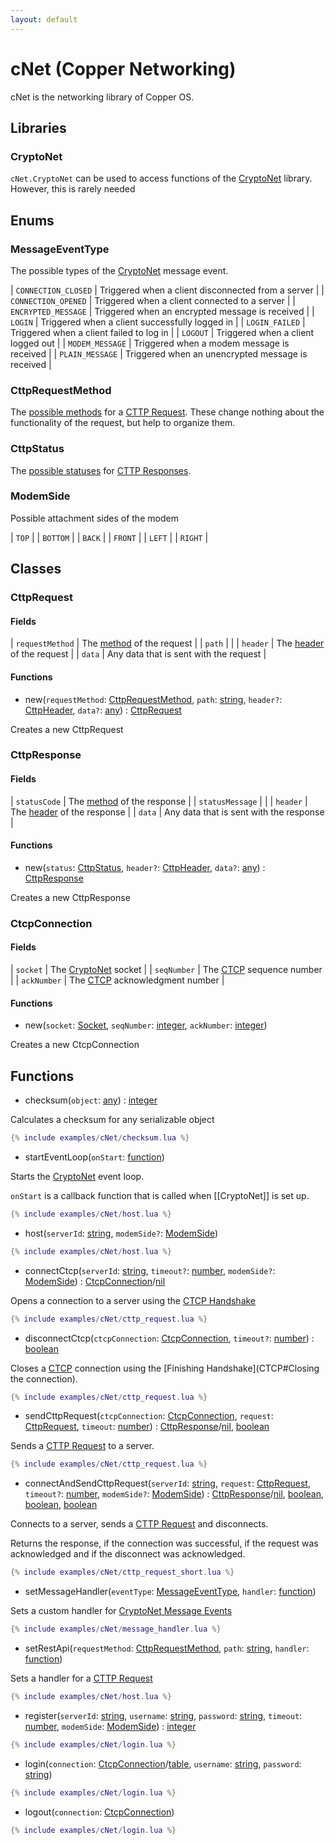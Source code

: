 ```yaml
---
layout: default
---
```


# cNet (Copper Networking)

cNet is the networking library of Copper OS.

## Libraries

### CryptoNet

`cNet.CryptoNet` can be used to access functions of the [CryptoNet](crypto-net) library. However, this is rarely needed

## Enums

### MessageEventType

The possible types of the [CryptoNet](crypto-net) message event.

| `CONNECTION_CLOSED` | Triggered when a client disconnected from a server |
| `CONNECTION_OPENED` | Triggered when a client connected to a server      |
| `ENCRYPTED_MESSAGE` | Triggered when an encrypted message is received    |
| `LOGIN`             | Triggered when a client successfully logged in     |
| `LOGIN_FAILED`      | Triggered when a client failed to log in           |
| `LOGOUT`            | Triggered when a client logged out                 |
| `MODEM_MESSAGE`     | Triggered when a modem message is received         |
| `PLAIN_MESSAGE`     | Triggered when an unencrypted message is received  |

### CttpRequestMethod

The [possible methods](../cttp#request-methods) for a [CTTP Request](cttp#requests).
These change nothing about the functionality of the request, but help to organize them.

### CttpStatus

The [possible statuses](cttp#status-codes) for [CTTP Responses](cttp#responses).

### ModemSide

Possible attachment sides of the modem

| `TOP`    |
| `BOTTOM` |
| `BACK`   |
| `FRONT`  |
| `LEFT`   |
| `RIGHT`  |

## Classes

### CttpRequest

#### Fields

| `requestMethod` | The [method](#cttprequestmethod) of the request   |
| `path`          |                                                   |
| `header`        | The [header](cttp#request-headers) of the request |
| `data`          | Any data that is sent with the request            |

#### Functions

- new(`requestMethod`: [CttpRequestMethod](#cttprequestmethod), `path`: [string](https://www.lua.org/pil/2.4.html), `header?`: [CttpHeader](#cttpheader), `data?`: [any](https://www.lua.org/pil/2.html)) : [CttpRequest](#cttprequest)

Creates a new CttpRequest

### CttpResponse

#### Fields

| `statusCode`    | The [method](#cttprequestmethod) of the response    |
| `statusMessage` |                                                     |
| `header`        | The [header](cttp#response-headers) of the response |
| `data`          | Any data that is sent with the response             |

#### Functions

- new(`status`: [CttpStatus](#cttpstatus), `header?`: [CttpHeader](#cttpheader), `data?`: [any](https://www.lua.org/pil/2.html)) : [CttpResponse](#cttpresponse)

Creates a new CttpResponse

### CtcpConnection

#### Fields

| `socket`    | The [CryptoNet](CryptoNet) socket           |
| `seqNumber` | The [CTCP](ctcp) sequence number       |
| `ackNumber` | The [CTCP](ctcp) acknowledgment number |

#### Functions

- new(`socket`: [Socket](CryptoNet#Socket), `seqNumber`: [integer](https://www.lua.org/pil/2.3.html), `ackNumber`: [integer](https://www.lua.org/pil/2.3.html))

Creates a new CtcpConnection

## Functions

- checksum(`object`: [any](https://www.lua.org/pil/2.html)) : [integer](https://www.lua.org/pil/2.3.html)

Calculates a checksum for any serializable object

```lua
{% include examples/cNet/checksum.lua %}
```

- startEventLoop(`onStart`: [function](https://www.lua.org/pil/2.6.html))

Starts the [CryptoNet](CryptoNet) event loop.

`onStart` is a callback function that is called when [[CryptoNet]] is set up.

```lua
{% include examples/cNet/host.lua %}
```

- host(`serverId`: [string](https://www.lua.org/pil/2.4.html), `modemSide?`: [ModemSide](#ModemSide))

```lua
{% include examples/cNet/host.lua %}
```

- connectCtcp(`serverId`: [string](https://www.lua.org/pil/2.4.html), `timeout?`: [number](https://www.lua.org/pil/2.3.html), `modemSide?`: [ModemSide](#ModemSide)) : [CtcpConnection](#CtcpConnection)/[nil](https://www.lua.org/pil/2.1.html)

Opens a connection to a server using the [CTCP Handshake](CTCP#CTCP-Handshake)

```lua
{% include examples/cNet/cttp_request.lua %}
```

- disconnectCtcp(`ctcpConnection`: [CtcpConnection](#CtcpConnection), `timeout?`: [number](https://www.lua.org/pil/2.3.html)) : [boolean](https://www.lua.org/pil/2.2.html)

Closes a [CTCP](ctcp) connection using the [Finishing Handshake](CTCP#Closing the connection).

```lua
{% include examples/cNet/cttp_request.lua %}
```

- sendCttpRequest(`ctcpConnection`: [CtcpConnection](#CtcpConnection), `request`: [CttpRequest](#CttpRequest), `timeout`: [number](https://www.lua.org/pil/2.3.html)) : [CttpResponse](#CttpResponse)/[nil](https://www.lua.org/pil/2.1.html), [boolean](https://www.lua.org/pil/2.2.html)

Sends a [CTTP Request](CTTP#Requests) to a server.

```lua
{% include examples/cNet/cttp_request.lua %}
```

- connectAndSendCttpRequest(`serverId`: [string](https://www.lua.org/pil/2.4.html), `request`: [CttpRequest](#CttpRequest), `timeout?`: [number](https://www.lua.org/pil/2.3.html), `modemSide?`: [ModemSide](#ModemSide)) : [CttpResponse](#CttpResponse)/[nil](https://www.lua.org/pil/2.1.html), [boolean](https://www.lua.org/pil/2.2.html), [boolean](https://www.lua.org/pil/2.2.html), [boolean](https://www.lua.org/pil/2.2.html)

Connects to a server, sends a [CTTP Request](CTTP#Requests) and disconnects.

Returns the response, if the connection was successful, if the request was acknowledged and if the disconnect was acknowledged.

```lua
{% include examples/cNet/cttp_request_short.lua %}
```

- setMessageHandler(`eventType`: [MessageEventType](#MessageEventType), `handler`: [function](https://www.lua.org/pil/2.6.html))

Sets a custom handler for [CryptoNet Message Events](#MessageEventType)

```lua
{% include examples/cNet/message_handler.lua %}
```

- setRestApi(`requestMethod`: [CttpRequestMethod](#CttpRequestMethod), `path`: [string](https://www.lua.org/pil/2.4.html), `handler`: [function](https://www.lua.org/pil/2.6.html))

Sets a handler for a [CTTP Request](CTTP#Requests)

```lua
{% include examples/cNet/host.lua %}
```

- register(`serverId`: [string](https://www.lua.org/pil/2.4.html), `username`: [string](https://www.lua.org/pil/2.4.html), `password`: [string](https://www.lua.org/pil/2.4.html), `timeout`: [number](https://www.lua.org/pil/2.3.html), `modemSide`: [ModemSide](#ModemSide)) : [integer](https://www.lua.org/pil/2.3.html)

```lua
{% include examples/cNet/login.lua %}
```

- login(`connection`: [CtcpConnection](#CtcpConnection)/[table](https://www.lua.org/pil/2.5.html), `username`: [string](https://www.lua.org/pil/2.4.html), `password`: [string](https://www.lua.org/pil/2.4.html))

```lua
{% include examples/cNet/login.lua %}
```

- logout(`connection`: [CtcpConnection](#CtcpConnection))

```lua
{% include examples/cNet/login.lua %}
```
